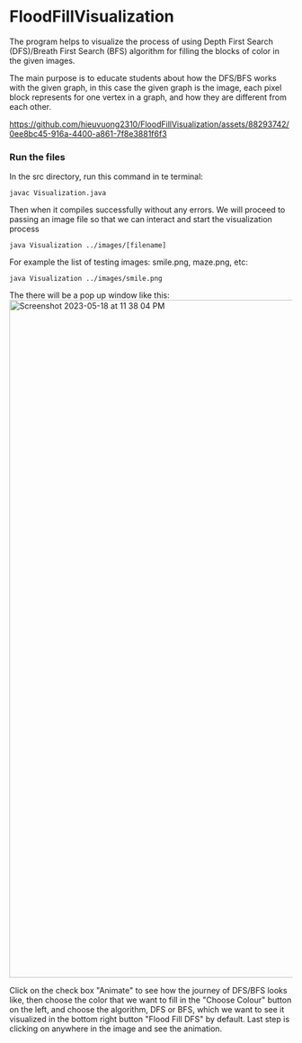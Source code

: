 # FloodFillVisualization
The program helps to visualize the process of using Depth First Search (DFS)/Breath First Search (BFS) algorithm for filling the blocks of color in the given images.

The main purpose is to educate students about how the DFS/BFS works with the given graph, in this case the given graph is the image, each pixel block represents for one vertex in a graph, and how they are different from each other.

https://github.com/hieuvuong2310/FloodFillVisualization/assets/88293742/0ee8bc45-916a-4400-a861-7f8e3881f6f3


### Run the files
In the src directory, run this command in te terminal:
```
javac Visualization.java
```
Then when it compiles successfully without any errors. We will proceed to passing an image file so that we can interact and start the visualization process
```
java Visualization ../images/[filename]
```
For example the list of testing images: smile.png, maze.png, etc:
```
java Visualization ../images/smile.png
```
The there will be a pop up window like this:
<img width="1205" alt="Screenshot 2023-05-18 at 11 38 04 PM" src="https://github.com/hieuvuong2310/FloodFillVisualization/assets/88293742/9789bb85-a25d-452a-b499-303a8d988f1f">

Click on the check box "Animate" to see how the journey of DFS/BFS looks like, then choose the color that we want to fill in the "Choose Colour" button on the left, and choose the algorithm, DFS or BFS, which we want to see it visualized in the bottom right button "Flood Fill DFS" by default.
Last step is clicking on anywhere in the image and see the animation. 

